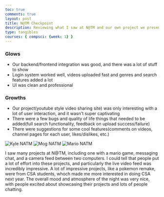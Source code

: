 ```yaml
---
toc: true
comments: true
layout: post
title: N@TM Checkpoint
description: Reviewing what I saw at N@TM and our own project we presented.
type: tangibles
courses: { compsci: {week: 1} }
---
```


### Glows
- Our backend/frontend integration was good, and there was a lot of stuff to show
- Login system worked well, videos uploaded fast and genres and search features added a lot
- UI was clean and professional

### Growths
- Our project(youtube style video sharing site) was only interesting with a lot of user interaction, and it wasn't super captivating
- There were a few bugs and quality of life things that needed to be added(full search functionality, feedback on upload success/failure)
- There were suggestions for some cool features(comments on videos, channel pages for each user, likes/dislikes, etc.)

![Kyle NATM](https://ibb.co/85wjFBs)
![Mog NATM](https://ibb.co/wSGwYG4)
![Mario NATM](https://ibb.co/9NQjtsR)

I saw many projects at N@TM, including one with a mario game, messaging chat, and a camera feed between two computers. I could tell that people put a lot of effort into these projects, and particularly the live video feed was incredibly impressive. A lot of impressive projects, like a pokemon remake, were from CSA students, whoch made me more interested in doing CSA next year. The overall mood and atmosphere of the night was very nice, with people excited about showcasing their projects and lots of people chatting. 